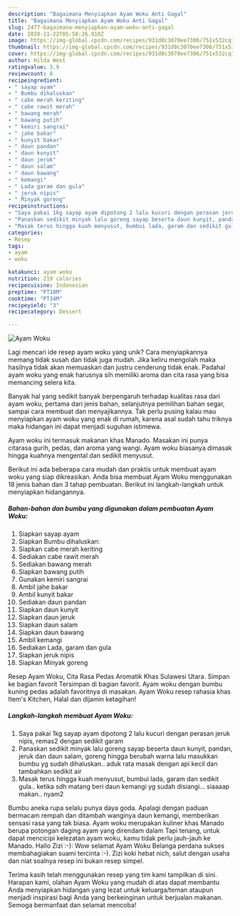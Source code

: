 ```yaml
---
description: "Bagaimana Menyiapkan Ayam Woku Anti Gagal"
title: "Bagaimana Menyiapkan Ayam Woku Anti Gagal"
slug: 2477-bagaimana-menyiapkan-ayam-woku-anti-gagal
date: 2020-11-22T05:58:26.910Z
image: https://img-global.cpcdn.com/recipes/931d0c3070ee7306/751x532cq70/ayam-woku-foto-resep-utama.jpg
thumbnail: https://img-global.cpcdn.com/recipes/931d0c3070ee7306/751x532cq70/ayam-woku-foto-resep-utama.jpg
cover: https://img-global.cpcdn.com/recipes/931d0c3070ee7306/751x532cq70/ayam-woku-foto-resep-utama.jpg
author: Hilda West
ratingvalue: 3.9
reviewcount: 8
recipeingredient:
- " sayap ayam"
- " Bumbu dihaluskan"
- " cabe merah keriting"
- " cabe rawit merah"
- " bawang merah"
- " bawang putih"
- " kemiri sangrai"
- " jahe bakar"
- " kunyit bakar"
- " daun pandan"
- " daun kunyit"
- " daun jeruk"
- " daun salam"
- " daun bawang"
- " kemangi"
- " Lada garam dan gula"
- " jeruk nipis"
- " Minyak goreng"
recipeinstructions:
- "Saya pakai 1kg sayap ayam dipotong 2 lalu kucuri dengan perasan jeruk nipis, remas2 dengan sedikit garam"
- "Panaskan sedikit minyak lalu goreng sayap beserta daun kunyit, pandan, jeruk dan daun salam, goreng hingga berubah warna lalu masukkan bumbu yg sudah dihaluskan.. aduk rata masak dengan api kecil dan tambahkan sedikit air"
- "Masak terus hingga kuah menyusut, bumbui lada, garam dan sedikit gula.. ketika sdh matang beri daun kemangi yg sudah disiangi... siaaaap makan.. nyam2"
categories:
- Resep
tags:
- ayam
- woku

katakunci: ayam woku 
nutrition: 219 calories
recipecuisine: Indonesian
preptime: "PT10M"
cooktime: "PT34M"
recipeyield: "3"
recipecategory: Dessert

---
```



![Ayam Woku](https://img-global.cpcdn.com/recipes/931d0c3070ee7306/751x532cq70/ayam-woku-foto-resep-utama.jpg)

Lagi mencari ide resep ayam woku yang unik? Cara menyiapkannya memang tidak susah dan tidak juga mudah. Jika keliru mengolah maka hasilnya tidak akan memuaskan dan justru cenderung tidak enak. Padahal ayam woku yang enak harusnya sih memiliki aroma dan cita rasa yang bisa memancing selera kita.

Banyak hal yang sedikit banyak berpengaruh terhadap kualitas rasa dari ayam woku, pertama dari jenis bahan, selanjutnya pemilihan bahan segar, sampai cara membuat dan menyajikannya. Tak perlu pusing kalau mau menyiapkan ayam woku yang enak di rumah, karena asal sudah tahu triknya maka hidangan ini dapat menjadi suguhan istimewa.

Ayam woku ini termasuk makanan khas Manado. Masakan ini punya citarasa gurih, pedas, dan aroma yang wangi. Ayam woku biasanya dimasak hingga kuahnya mengental dan sedikit menyusut.


Berikut ini ada beberapa cara mudah dan praktis untuk membuat ayam woku yang siap dikreasikan. Anda bisa membuat Ayam Woku menggunakan 18 jenis bahan dan 3 tahap pembuatan. Berikut ini langkah-langkah untuk menyiapkan hidangannya.

<!--inarticleads1-->

##### Bahan-bahan dan bumbu yang digunakan dalam pembuatan Ayam Woku:

1. Siapkan  sayap ayam
1. Siapkan  Bumbu dihaluskan:
1. Siapkan  cabe merah keriting
1. Sediakan  cabe rawit merah
1. Sediakan  bawang merah
1. Siapkan  bawang putih
1. Gunakan  kemiri sangrai
1. Ambil  jahe bakar
1. Ambil  kunyit bakar
1. Sediakan  daun pandan
1. Siapkan  daun kunyit
1. Siapkan  daun jeruk
1. Siapkan  daun salam
1. Siapkan  daun bawang
1. Ambil  kemangi
1. Sediakan  Lada, garam dan gula
1. Siapkan  jeruk nipis
1. Siapkan  Minyak goreng


Resep Ayam Woku, Cita Rasa Pedas Aromatik Khas Sulawesi Utara. Simpan ke bagian favorit Tersimpan di bagian favorit. Ayam woku dengan bumbu kuning pedas adalah favoritnya di masakan. Ayam Woku resep rahasia khas Item&#39;s Kitchen, Halal dan dijamin ketagihan! 

<!--inarticleads2-->

##### Langkah-langkah membuat Ayam Woku:

1. Saya pakai 1kg sayap ayam dipotong 2 lalu kucuri dengan perasan jeruk nipis, remas2 dengan sedikit garam
1. Panaskan sedikit minyak lalu goreng sayap beserta daun kunyit, pandan, jeruk dan daun salam, goreng hingga berubah warna lalu masukkan bumbu yg sudah dihaluskan.. aduk rata masak dengan api kecil dan tambahkan sedikit air
1. Masak terus hingga kuah menyusut, bumbui lada, garam dan sedikit gula.. ketika sdh matang beri daun kemangi yg sudah disiangi... siaaaap makan.. nyam2


Bumbu aneka rupa selalu punya daya goda. Apalagi dengan paduan bermacam rempah dan ditambah wanginya daun kemangi, memberikan sensasi rasa yang tak biasa. Ayam woku merupakan kuliner khas Manado berupa potongan daging ayam yang direndam dalam Tapi tenang, untuk dapat mencicipi kelezatan ayam woku, kamu tidak perlu jauh-jauh ke Manado. Hallo Zizi :-): Wow selamat Ayam Woku Belanga perdana sukses membahagiakan suami tercinta :-). Zizi koki hebat nich, salut dengan usaha dan niat soalnya resep ini bukan resep simpel. 

Terima kasih telah menggunakan resep yang tim kami tampilkan di sini. Harapan kami, olahan Ayam Woku yang mudah di atas dapat membantu Anda menyiapkan hidangan yang lezat untuk keluarga/teman ataupun menjadi inspirasi bagi Anda yang berkeinginan untuk berjualan makanan. Semoga bermanfaat dan selamat mencoba!
